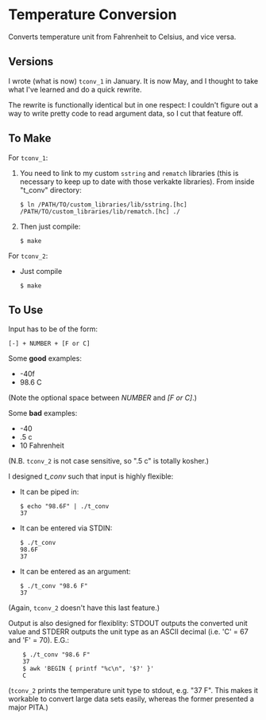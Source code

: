 Temperature Conversion
======================

Converts temperature unit from Fahrenheit to Celsius, and vice versa.

Versions
--------

I wrote (what is now) `tconv_1` in January. It is now May, and I thought to take what I've learned and do a quick rewrite.

The rewrite is functionally identical but in one respect: I couldn't figure out a way to write pretty code to read argument data, so I cut that feature off.

To Make
-------

For `tconv_1`:

1)	You need to link to my custom `sstring` and `rematch` libraries (this is necessary to keep up to date with those verkakte libraries). From inside "t_conv" directory:

		$ ln /PATH/TO/custom_libraries/lib/sstring.[hc] /PATH/TO/custom_libraries/lib/rematch.[hc] ./

2)	Then just compile:

		$ make

For `tconv_2`:

*	Just compile

		$ make

To Use
------

Input has to be of the form:

	[-] + NUMBER + [F or C]

Some **good** examples:
*	-40f
*	98.6 C

(Note the optional space between *NUMBER* and *[F or C]*.)

Some **bad** examples:
*	-40
*	.5 c
*	10 Fahrenheit

(N.B. `tconv_2` is not case sensitive, so ".5 c" is totally kosher.)

I designed *t_conv* such that input is highly flexible:

*	It can be piped in:

		$ echo "98.6F" | ./t_conv
		37

*	It can be entered via STDIN:

		$ ./t_conv
		98.6F
		37

*	It can be entered as an argument:

		$ ./t_conv "98.6 F"
		37

(Again, `tconv_2` doesn't have this last feature.)

Output is also designed for flexiblity: STDOUT outputs the converted unit value and STDERR outputs the unit type as an ASCII decimal (i.e. 'C' = 67 and 'F' = 70). E.G.:

		$ ./t_conv "98.6 F"
		37
		$ awk 'BEGIN { printf "%c\n", '$?' }'
		C

(`tconv_2` prints the temperature unit type to stdout, e.g. "37 F". This makes it workable to convert large data sets easily, whereas the former presented a major PITA.)

